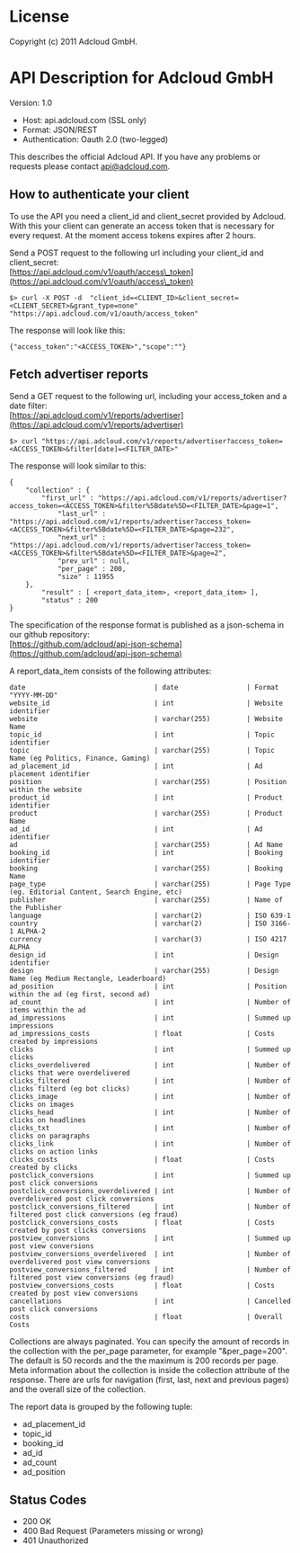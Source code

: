 # License                                
                                         
Copyright (c) 2011 Adcloud GmbH.         

# API Description for Adcloud GmbH
Version: 1.0

 * Host: api.adcloud.com (SSL only)
 * Format: JSON/REST  
 * Authentication: Oauth 2.0 (two-legged)

This describes the official Adcloud API. If you have any problems or requests please contact api@adcloud.com.

## How to authenticate your client

To use the API you need a client\_id and client\_secret provided by Adcloud. With this your client can generate an access token that is necessary for every request. At the moment access tokens expires after 2 hours. 

Send a POST request to the following url including your client\_id and client\_secret:  
[https://api.adcloud.com/v1/oauth/access\_token](https://api.adcloud.com/v1/oauth/access\_token)

    $> curl -X POST -d  "client_id=<CLIENT_ID>&client_secret=<CLIENT_SECRET>&grant_type=none"  "https://api.adcloud.com/v1/oauth/access_token"

The response will look like this:

    {"access_token":"<ACCESS_TOKEN>","scope":""}

## Fetch advertiser reports
Send a GET request to the following url, including your access\_token and a date filter:  
[https://api.adcloud.com/v1/reports/advertiser](https://api.adcloud.com/v1/reports/advertiser)

    $> curl "https://api.adcloud.com/v1/reports/advertiser?access_token=<ACCESS_TOKEN>&filter[date]=<FILTER_DATE>"

The response will look similar to this:

    {
        "collection" : {
            "first_url" : "https://api.adcloud.com/v1/reports/advertiser?access_token=<ACCESS_TOKEN>&filter%5Bdate%5D=<FILTER_DATE>&page=1",
                "last_url" : "https://api.adcloud.com/v1/reports/advertiser?access_token=<ACCESS_TOKEN>&filter%5Bdate%5D=<FILTER_DATE>&page=232",
                "next_url" : "https://api.adcloud.com/v1/reports/advertiser?access_token=<ACCESS_TOKEN>&filter%5Bdate%5D=<FILTER_DATE>&page=2",
                "prev_url" : null,
                "per_page" : 200,
                "size" : 11955
        },
            "result" : [ <report_data_item>, <report_data_item> ],
            "status" : 200
    }


The specification of the response format is published as a json-schema in our github repository:  
[https://github.com/adcloud/api-json-schema](https://github.com/adcloud/api-json-schema)

A report\_data\_item consists of the following attributes:

    date                                | date                 | Format "YYYY-MM-DD"
    website_id                          | int                  | Website identifier
    website                             | varchar(255)         | Website Name
    topic_id                            | int                  | Topic identifier
    topic                               | varchar(255)         | Topic Name (eg Politics, Finance, Gaming)
    ad_placement_id                     | int                  | Ad placement identifier
    position                            | varchar(255)         | Position within the website
    product_id                          | int                  | Product identifier
    product                             | varchar(255)         | Product Name
    ad_id                               | int                  | Ad identifier
    ad                                  | varchar(255)         | Ad Name
    booking_id                          | int                  | Booking identifier
    booking                             | varchar(255)         | Booking Name
    page_type                           | varchar(255)         | Page Type (eg. Editorial Content, Search Engine, etc)
    publisher                           | varchar(255)         | Name of the Publisher
    language                            | varchar(2)           | ISO 639-1
    country                             | varchar(2)           | ISO 3166-1 ALPHA-2
    currency                            | varchar(3)           | ISO 4217 ALPHA
    design_id                           | int                  | Design identifier
    design                              | varchar(255)         | Design Name (eg Medium Rectangle, Leaderboard)
    ad_position                         | int                  | Position within the ad (eg first, second ad)
    ad_count                            | int                  | Number of items within the ad
    ad_impressions                      | int                  | Summed up impressions
    ad_impressions_costs                | float                | Costs created by impressions
    clicks                              | int                  | Summed up clicks
    clicks_overdelivered                | int                  | Number of clicks that were overdelivered
    clicks_filtered                     | int                  | Number of clicks filterd (eg bot clicks)
    clicks_image                        | int                  | Number of clicks on images
    clicks_head                         | int                  | Number of clicks on headlines
    clicks_txt                          | int                  | Number of clicks on paragraphs
    clicks_link                         | int                  | Number of clicks on action links
    clicks_costs                        | float                | Costs created by clicks
    postclick_conversions               | int                  | Summed up post click conversions
    postclick_conversions_overdelivered | int                  | Number of overdelivered post click conversions
    postclick_conversions_filtered      | int                  | Number of filtered post click conversions (eg fraud)
    postclick_conversions_costs         | float                | Costs created by post clicks conversions
    postview_conversions                | int                  | Summed up post view conversions
    postview_conversions_overdelivered  | int                  | Number of overdelivered post view conversions
    postview_conversions_filtered       | int                  | Number of filtered post view conversions (eg fraud)
    postview_conversions_costs          | float                | Costs created by post view conversions
    cancellations                       | int                  | Cancelled post click conversions
    costs                               | float                | Overall Costs

Collections are always paginated. You can specify the amount of records in the collection with the per\_page parameter, for example "&per\_page=200". The default is 50 records and the the maximum is 200 records per page. Meta information about the collection is inside the collection attribute of the response. There are urls for navigation (first, last, next and previous pages) and the overall size of the collection.

The report data is grouped by the following tuple: 

 * ad\_placement\_id
 * topic\_id
 * booking\_id
 * ad\_id
 * ad\_count
 * ad\_position

## Status Codes

 * 200 OK
 * 400 Bad Request (Parameters missing or wrong)
 * 401 Unauthorized

